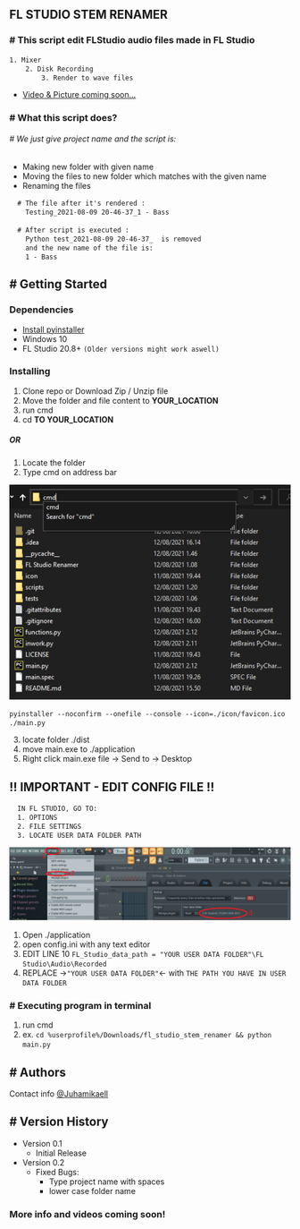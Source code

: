## FL STUDIO STEM RENAMER
### # This script edit FLStudio audio files made in FL Studio 
```
1. Mixer 
    2. Disk Recording 
        3. Render to wave files
```
* [Video & Picture coming soon...]()

### # What this script does?  
###### # We just give project name and the script is:
* Making new folder with given name
* Moving the files to new folder which matches with the given name
* Renaming the files 
```
  # The file after it's rendered : 
    Testing_2021-08-09 20-46-37_1 - Bass
  
  # After script is executed :
    Python test_2021-08-09 20-46-37_  is removed
    and the new name of the file is: 
    1 - Bass 

```
## # Getting Started


### Dependencies

* [Install pyinstaller](https://pyinstaller.readthedocs.io/en/stable/installation.html)
* Windows 10
* FL Studio 20.8+ ```(Older versions might work aswell)```


### Installing

1. Clone repo or Download Zip / Unzip file
2. Move the folder and file content to **YOUR_LOCATION**
3. run cmd
4. cd **TO YOUR_LOCATION**

##### OR
1. Locate the folder
2. Type cmd on address bar

![Screenshot](./screenshots/s_shot_1.png)
```
pyinstaller --noconfirm --onefile --console --icon=./icon/favicon.ico ./main.py
```
3. locate folder ./dist
4. move main.exe to ./application
5. Right click main.exe file -> Send to -> Desktop

## !! IMPORTANT - EDIT CONFIG FILE !!
```
  IN FL STUDIO, GO TO:
  1. OPTIONS
  2. FILE SETTINGS
  3. LOCATE USER DATA FOLDER PATH
  ```
![Screenshot](./screenshots/s_shot_2.png)
1. Open ./application
2. open config.ini with any text editor
3. EDIT LINE 10 ```FL_Studio_data_path = "YOUR USER DATA FOLDER"\FL Studio\Audio\Recorded```
4. REPLACE ->```"YOUR USER DATA FOLDER"```<- with ```THE PATH YOU HAVE IN USER DATA FOLDER```
### # Executing program in terminal

1. run cmd
2. ex. ```cd %userprofile%/Downloads/fl_studio_stem_renamer && python main.py```

## # Authors

Contact info
[@Juhamikaell](https://instagram.com/juhamikaell)

## # Version History

* Version 0.1
  * Initial Release
* Version 0.2
  * Fixed Bugs:
    * Type project name with spaces 
    * lower case folder name

  
 ### More info and videos coming soon!

